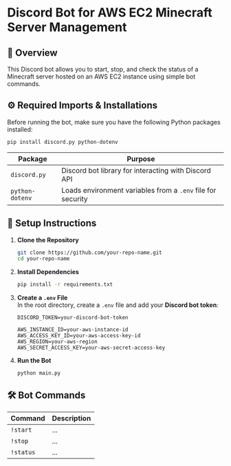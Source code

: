 # **Discord Bot for AWS EC2 Minecraft Server Management**

## **📌 Overview**  
This Discord bot allows you to start, stop, and check the status of a Minecraft server hosted on an AWS EC2 instance using simple bot commands.  

## **⚙️ Required Imports & Installations**  
Before running the bot, make sure you have the following Python packages installed:  

```bash
pip install discord.py python-dotenv
```

| Package          | Purpose |
|-----------------|---------|
| `discord.py`    | Discord bot library for interacting with Discord API |
| `python-dotenv` | Loads environment variables from a `.env` file for security |

## **📂 Setup Instructions**  

1. **Clone the Repository**  
   ```bash
   git clone https://github.com/your-repo-name.git
   cd your-repo-name
   ```

2. **Install Dependencies**  
   ```bash
   pip install -r requirements.txt
   ```

3. **Create a `.env` File**  
   In the root directory, create a `.env` file and add your **Discord bot token**:  
   ```
   DISCORD_TOKEN=your-discord-bot-token
   
   AWS_INSTANCE_ID=your-aws-instance-id
   AWS_ACCESS_KEY_ID=your-aws-access-key-id
   AWS_REGION=your-aws-region
   AWS_SECRET_ACCESS_KEY=your-aws-secret-access-key
   ```

4. **Run the Bot**  
   ```bash
   python main.py
   ```

## **🛠 Bot Commands**  
| Command | Description |
|---------|------------|
| `!start` | ... |
| `!stop` | ... |
| `!status` | ... |
